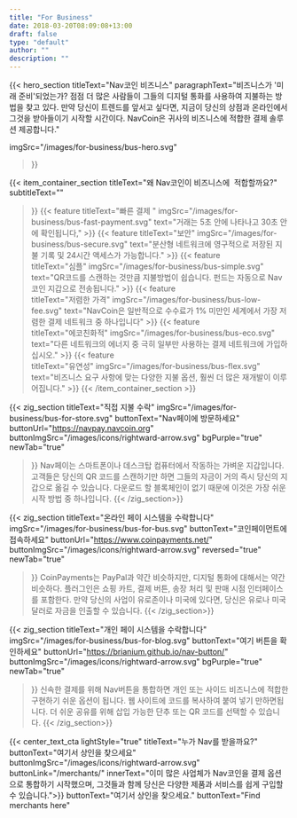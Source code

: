 ```yaml
---
title: "For Business"
date: 2018-03-20T08:09:08+13:00
draft: false
type: "default"
author: ""
description: ""
---
```

{{< hero_section
titleText="Nav코인 비즈니스"
paragraphText="비즈니스가 '미래 준비'되었는가? 점점 더 많은 사람들이 그들의 디지털 통화를 사용하여 지불하는 방법을 찾고 있다. 만약 당신이 트렌드를 앞서고 싶다면, 지금이 당신의 상점과 온라인에서 그것을 받아들이기 시작할 시간이다. NavCoin은 귀사의 비즈니스에 적합한 결제 솔루션&nbsp;제공합니다."

imgSrc="/images/for-business/bus-hero.svg"
>}}

{{< item_container_section 
    titleText="왜 Nav코인이 비즈니스에 &nbsp;적합할까요?"
    subtitleText=""
>}}
    {{< feature 
        titleText="빠른 결제&nbsp;"
        imgSrc="/images/for-business/bus-fast-payment.svg"
        text="거래는 5초 안에 나타나고 30초 안에&nbsp;확인됩니다,"
    >}}
    {{< feature 
        titleText="보안"
        imgSrc="/images/for-business/bus-secure.svg"
        text="분산형 네트워크에 영구적으로 저장된 지불 기록 및 24시간 액세스가&nbsp;가능합니다."
    >}}
    {{< feature                 
        titleText="심플"
        imgSrc="/images/for-business/bus-simple.svg"
        text="QR코드를 스캔하는 것만큼 지불방법이 쉽습니다. 펀드는 자동으로 Nav코인 지갑으로&nbsp;전송됩니다."
    >}}
    {{< feature                 
        titleText="저렴한 가격"
        imgSrc="/images/for-business/bus-low-fee.svg"
        text="NavCoin은 일반적으로 수수료가 1% 미만인 세계에서 가장 저렴한 결제 네트워크 중&nbsp;하나입니다"
    >}}
    {{< feature                 
        titleText="에코친화적"
        imgSrc="/images/for-business/bus-eco.svg"
        text="다른 네트워크의 에너지 중 극히 일부만 사용하는 결제 네트워크에&nbsp;가입하십시오."
    >}}
    {{< feature                 
        titleText="유연성"
        imgSrc="/images/for-business/bus-flex.svg"
        text="비즈니스 요구 사항에 맞는 다양한 지불 옵션, 훨씬 더 많은 재개발이&nbsp;이루어집니다."
    >}}
{{< /item_container_section >}}

{{< zig_section
  titleText="직접 지불 수락"
  imgSrc="/images/for-business/bus-for-store.svg"
  buttonText="Nav페이에 방문하세요"
  buttonUrl="https://navpay.navcoin.org"
  buttonImgSrc="/images/icons/rightward-arrow.svg"
  bgPurple="true"
  newTab="true"
>}}
Nav페이는 스마트폰이나 데스크탑 컴퓨터에서 작동하는 가벼운 지갑입니다. 고객들은 당신의 QR 코드를 스캔하기만 하면 그들의 자금이 거의 즉시 당신의 지갑으로 옮길 수 있습니다. 다운로드 할 블록체인이 없기 때문에 이것은 가장 쉬운 시작 방법 중&nbsp;하나입니다.
{{< /zig_section>}}

{{< zig_section
titleText="온라인 페이 시스템을 수락합니다"
imgSrc="/images/for-business/bus-for-bus.svg"
buttonText="코인페이먼트에 접속하세요"
buttonUrl="https://www.coinpayments.net/"
buttonImgSrc="/images/icons/rightward-arrow.svg"
reversed="true"
newTab="true"
>}}
CoinPayments는 PayPal과 약간 비슷하지만, 디지털 통화에 대해서는 약간 비슷하다. 플러그인은 쇼핑 카트, 결제 버튼, 송장 처리 및 판매 시점 인터페이스를 포함한다. 만약 당신의 사업이 유로존이나 미국에 있다면, 당신은 유로나 미국 달러로 자금을 인출할 수&nbsp;있습니다.
{{< /zig_section>}}

{{< zig_section
  titleText="개인 페이 시스템을 수락합니다"
  imgSrc="/images/for-business/bus-for-blog.svg"
  buttonText="여기 버튼을 확인하세요"
  buttonUrl="https://brianium.github.io/nav-button/"
  buttonImgSrc="/images/icons/rightward-arrow.svg"
  bgPurple="true"
  newTab="true"
>}}
신속한 결제를 위해 Nav버튼을 통합하면 개인 또는 사이드 비즈니스에 적합한 구현하기 쉬운 옵션이 됩니다. 웹 사이트에 코드를 복사하여 붙여 넣기 만하면됩니다. 더 쉬운 공유를 위해 삽입 가능한 단추 또는 QR 코드를 선택할 수&nbsp;있습니다.
{{< /zig_section>}}

{{< center_text_cta
    lightStyle="true"
    titleText="누가 Nav를 받을까요?"
    buttonText="여기서 상인을 찾으세요"
    buttonImgSrc="/images/icons/rightward-arrow.svg"
    buttonLink="/merchants/"
    innerText="이미 많은 사업체가 Nav코인을 결제 옵션으로 통합하기 시작했으며, 그것들과 함께 당신은 다양한 제품과 서비스를 쉽게 구입할 수&nbsp;있습니다.">}}
    buttonText="여기서 상인을 찾으세요."
    buttonText="Find merchants here"
